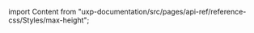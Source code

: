 
import Content from "uxp-documentation/src/pages/api-ref/reference-css/Styles/max-height";

<Content query="product=xd"/>
